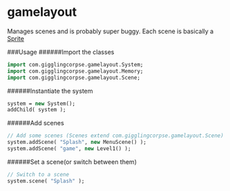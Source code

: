 gamelayout
==========

Manages scenes and is probably super buggy.  Each scene is basically a [Sprite](http://www.openfl.org/documentation/api/flash/display/Sprite.html)



###Usage
######Import the classes
```haxe
import com.gigglingcorpse.gamelayout.System;
import com.gigglingcorpse.gamelayout.Memory;
import com.gigglingcorpse.gamelayout.Scene;
```

######Instantiate the system
```haxe
system = new System();
addChild( system );
```

######Add scenes
```haxe
// Add some scenes (Scenes extend com.gigglingcorpse.gamelayout.Scene)
system.addScene( "Splash", new MenuScene() );
system.addScene( "game", new Level1() );
```

######Set a scene(or switch between them)
```haxe
// Switch to a scene
system.scene( "Splash" );
```